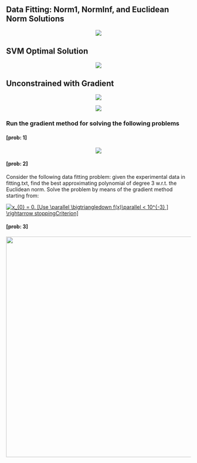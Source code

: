 ## Data Fitting: Norm1, NormInf, and Euclidean Norm Solutions
<p align="center">
  <img src="https://github.com/astro7x/OptMat/blob/master/imgs/fitting.jpg?raw=true"/>
</p>



## SVM Optimal Solution
<p align="center">
  <img src="https://github.com/astro7x/OptMat/blob/master/imgs/svm1.jpg?raw=true"/>
</p>


## Unconstrained with Gradient 
<p align="center">
  <img src="https://github.com/astro7x/OptMat/blob/master/imgs/grad.jpg?raw=true"/>
</p>

<p align="center">
  <img src="https://github.com/astro7x/OptMat/blob/master/imgs/grad-2.jpg?raw=true"/>
</p>

### Run the gradient method for solving the following problems
#### [prob: 1]
<p align="center">
  <img src="https://github.com/astro7x/OptMat/blob/master/imgs/grad-3.jpg?raw=true"/>
</p>

#### [prob: 2]

Consider the following data fitting problem: given the experimental data in fitting.txt, find the best approximating polynomial of degree 3 w.r.t. the Euclidean norm.
Solve the problem by means of the gradient method starting from:

<a href="https://www.codecogs.com/eqnedit.php?latex=x_{0}&space;=&space;0.&space;[Use&space;\parallel&space;\bigtriangledown&space;f(x)\parallel&space;<&space;10^{-3}&space;]&space;\rightarrow&space;stoppingCriterion]" target="_blank"><img src="https://latex.codecogs.com/gif.latex?x_{0}&space;=&space;0.&space;[Use&space;\parallel&space;\bigtriangledown&space;f(x)\parallel&space;<&space;10^{-3}&space;]&space;\rightarrow&space;stoppingCriterion]" title="x_{0} = 0. [Use \parallel \bigtriangledown f(x)\parallel < 10^{-3} ] \rightarrow stoppingCriterion]" /></a>


#### [prob: 3]
<p align="center">
  <img width="600"src="https://github.com/astro7x/OptMat/blob/master/imgs/prob2.png?raw=true"/>
</p>
